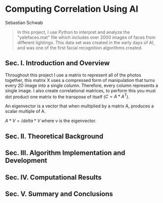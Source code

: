 # Computing Correlation Using AI

Sebastian Schwab

> In this project, I use Python to interpret and analyze the "yalefaces.mat" file which includes over 2000 images of faces from different lightings.
> This data set was created in the early days of AI, and was one of the first facial recognition algorithms created.

## Sec. I. Introduction and Overview
Throughout this project I use a matrix to represent all of the photos together, this matrix X uses a compressed form of manipulation that turns every 2D image into a single column. Therefore, every column represents a single image. I also create correlational matrices, to perform this you must dot product one matrix to the transpose of itself ($C = A*A^T$). 

An eigenvector is a vector that when multiplied by a matrix A, produces a scalar multiple of A. 

$A*V = /delta*V$ where v is the eigenvector.

## Sec. II. Theoretical Background
## Sec. III. Algorithm Implementation and Development 
## Sec. IV. Computational Results
## Sec. V. Summary and Conclusions
